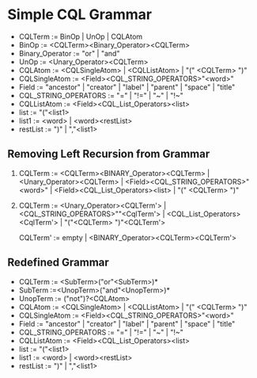 
# Simple CQL Grammar
* CQLTerm := BinOp | UnOp | CQLAtom
* BinOp := \<CQLTerm><Binary_Operator>\<CQLTerm>
* Binary_Operator := "or" | "and"
* UnOp := \<Unary_Operator>\<CQLTerm>
* CQLAtom :=  \<CQLSingleAtom> | \<CQLListAtom> | "(" \<CQLTerm> ")"
* CQLSingleAtom := \<Field>\<CQL_STRING_OPERATORS>\"\<word>\"
* Field := "ancestor" | "creator" | "label" | "parent" | "space" | "title"
* CQL_STRING_OPERATORS := "=" | "!=" | "~" | "!~"
* CQLListAtom := \<Field>\<CQL_List_Operators>\<list>
* list := "("\<list1>
* list1 := \<word> | \<word>\<restList>
* restList := ")" | ","\<list1>

## Removing Left Recursion from Grammar
1. CQLTerm := \<CQLTerm>\<BINARY_Operator>\<CQLTerm>  |            \<Unary_Operator>\<CQLTerm> 
| \<Field>\<CQL_STRING_OPERATORS>\"\<word>\" |      \<Field>\<CQL_List_Operators>\<list> | "(" \<CQLTerm> ")"

2. CQLTerm := <Unary_Operator><CQLTerm><CQLTerm'> 
        | <Field><CQL_STRING_OPERATORS>\"<word>\"<CqlTerm'> 
        | <Field><CQL_List_Operators><list><CqlTerm'>
        | "("\<CQLTerm> ")"<CQLTerm'>

    CQLTerm' := empty | \<BINARY_Operator>\<CQLTerm>\<CQLTerm'>

## Redefined Grammar

* CQLTerm := \<SubTerm>("or"\<SubTerm>)*
* SubTerm :=\<UnopTerm>("and"\<UnopTerm>)*
* UnopTerm := ("not")?\<CQLAtom>
* CQLAtom :=  \<CQLSingleAtom> | \<CQLListAtom> | "(" \<CQLTerm> ")"
* CQLSingleAtom := \<Field>\<CQL_STRING_OPERATORS>\"\<word>\"
* Field := "ancestor" | "creator" | "label" | "parent" | "space" | "title"
* CQL_STRING_OPERATORS := "=" | "!=" | "~" | "!~"
* CQLListAtom := \<Field>\<CQL_List_Operators>\<list>
* list := "("\<list1>
* list1 := \<word> | \<word>\<restList>
* restList := ")" | ","\<list1>

